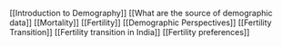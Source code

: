 [[Introduction to Demography]]
[[What are the source of demographic data]]
[[Mortality]] 
[[Fertility]] 
[[Demographic Perspectives]] 
[[Fertility Transition]] 
[[Fertility transition in India]] 
[[Fertility preferences]] 